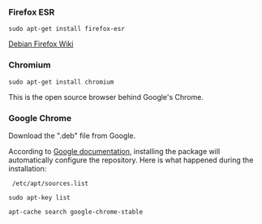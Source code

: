 ### Firefox ESR

`sudo apt-get install firefox-esr`

[Debian Firefox Wiki](https://wiki.debian.org/Firefox)

### Chromium

`sudo apt-get install chromium`

This is the open source browser behind Google's Chrome.

### Google Chrome

Download the ".deb" file from Google.

According to [Google documentation](https://www.google.com/linuxrepositories/), installing the package will automatically configure the repository. Here is what happened during the installation:

` /etc/apt/sources.list`

`sudo apt-key list`

`apt-cache search google-chrome-stable`

